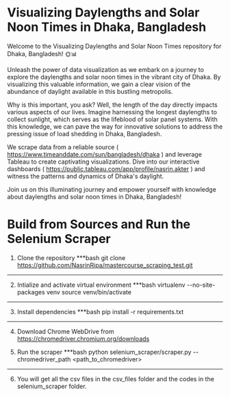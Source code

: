 # Visualizing Daylengths and Solar Noon Times in Dhaka, Bangladesh 

Welcome to the Visualizing Daylengths and Solar Noon Times repository for Dhaka, Bangladesh! 🌞📊

Unleash the power of data visualization as we embark on a journey to explore the daylengths and solar noon times in the vibrant city of Dhaka. By visualizing this valuable information, we gain a clear vision of the abundance of daylight available in this bustling metropolis.

Why is this important, you ask? Well, the length of the day directly impacts various aspects of our lives. Imagine harnessing the longest daylengths to collect sunlight, which serves as the lifeblood of solar panel systems. With this knowledge, we can pave the way for innovative solutions to address the pressing issue of load shedding in Dhaka, Bangladesh.

We scrape data from a reliable source ( https://www.timeanddate.com/sun/bangladesh/dhaka ) and leverage Tableau to create captivating visualizations. 
Dive into our interactive dashboards ( https://public.tableau.com/app/profile/nasrin.akter ) and witness the patterns and dynamics of Dhaka's daylight.

Join us on this illuminating journey and empower yourself with knowledge about daylengths and solar noon times in Dhaka, Bangladesh!


# Build from Sources and Run the Selenium Scraper


1. Clone the repository
***bash
git clone https://github.com/NasrinRipa/mastercourse_scraping_test.git
***
2. Intialize and activate virtual environment
***bash
virtualenv --no-site-packages  venv
source venv/bin/activate
***
3. Install dependencies
***bash
pip install -r requirements.txt
***
4. Download Chrome WebDrive from https://chromedriver.chromium.org/downloads

5. Run the scraper
***bash
python selenium_scraper/scraper.py --chromedriver_path <path_to_chromedriver>
***
6. You will get all the csv files in the csv_files folder and the codes in the selenium_scraper folder. 
